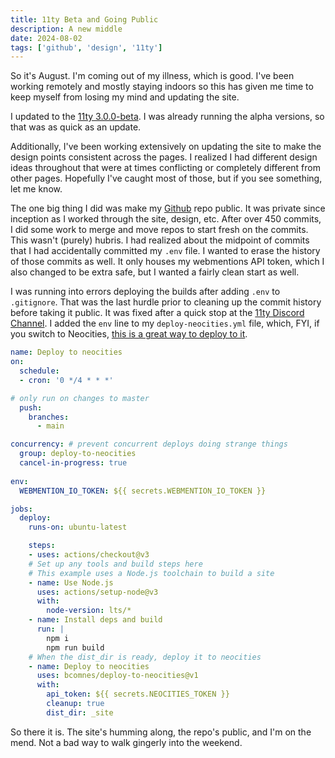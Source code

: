```yaml
---
title: 11ty Beta and Going Public
description: A new middle
date: 2024-08-02
tags: ['github', 'design', '11ty']
---
```

So it's August. I'm coming out of my illness, which is good. I've been working remotely and mostly staying indoors so this has given me time to keep myself from losing my mind and updating the site.

I updated to the [11ty 3.0.0-beta](https://www.11ty.dev/blog/three-point-oh-beta-one/). I was already running the alpha versions, so that was as quick as an update.

Additionally, I've been working extensively on updating the site to make the design points consistent across the pages. I realized I had different design ideas throughout that were at times conflicting or completely different from other pages. Hopefully I've caught most of those, but if you see something, let me know.

The one big thing I did was make my [Github](https://github.com) repo public. It was private since inception as I worked through the site, design, etc. After over 450 commits, I did some work to merge and move repos to start fresh on the commits. This wasn't (purely) hubris. I had realized about the midpoint of commits that I had accidentally committed my `.env` file. I wanted to erase the history of those commits as well. It only houses my webmentions API token, which I also changed to be extra safe, but I wanted a fairly clean start as well.

I was running into errors deploying the builds after adding `.env` to `.gitignore`. That was the last hurdle prior to cleaning up the commit history before taking it public. It was fixed after a quick stop at the [11ty Discord Channel](https://discord.com/channels/741017160297611315/1022195881698672650). I added the `env` line to my `deploy-neocities.yml` file, which, FYI, if you switch to Neocities, [this is a great way to deploy to it](https://deadrodrick.neocities.org/tutorial/deploy-to-neocities).

```yml 
name: Deploy to neocities
on:
  schedule:
  - cron: '0 */4 * * *'

# only run on changes to master
  push:
    branches:
      - main

concurrency: # prevent concurrent deploys doing strange things
  group: deploy-to-neocities
  cancel-in-progress: true
  
env:
  WEBMENTION_IO_TOKEN: ${{ secrets.WEBMENTION_IO_TOKEN }}

jobs:
  deploy:
    runs-on: ubuntu-latest

    steps:
    - uses: actions/checkout@v3
    # Set up any tools and build steps here
    # This example uses a Node.js toolchain to build a site
    - name: Use Node.js
      uses: actions/setup-node@v3
      with:
        node-version: lts/*
    - name: Install deps and build
      run: |
        npm i
        npm run build
    # When the dist_dir is ready, deploy it to neocities
    - name: Deploy to neocities
      uses: bcomnes/deploy-to-neocities@v1
      with:
        api_token: ${{ secrets.NEOCITIES_TOKEN }}
        cleanup: true
        dist_dir: _site
```


So there it is. The site's humming along, the repo's public, and I'm on the mend. Not a bad way to walk gingerly into the weekend.